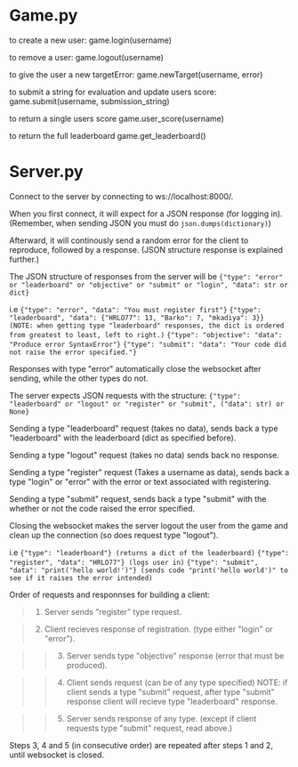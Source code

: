 # Game.py

to create a new user:
game.login(username)

to remove a user:
game.logout(username)

to give the user a new targetError:
game.newTarget(username, error)

to submit a string for evaluation and update users score:
game.submit(username, submission_string)

to return a single users score
game.user_score(username)

to return the full leaderboard
game.get_leaderboard()

# Server.py

Connect to the server by connecting to ws://localhost:8000/.

When you first connect, it will expect for a JSON response (for logging in). (Remember, when sending JSON you must do
`json.dumps(dictionary)`)

Afterward, it will continously send a random error for the client to reproduce, followed by a response. (JSON structure response is explained further.)

The JSON structure of responses from the server will be `{"type": "error" or "leaderboard" or "objective" or "submit" or "login", "data": str or dict}`

i.e
`{"type": "error", "data": "You must register first"}`
`{"type": "leaderboard", "data": {"HRLO77": 13, "Barko": 7, "mkadiya": 3}} (NOTE: when getting type "leaderboard" responses, the dict is ordered from greatest to least, left to right.)`
`{"type": "objective": "data": "Produce error SyntaxError"}`
`{"type": "submit": "data": "Your code did not raise the error specified."}`

Responses with type "error" automatically close the websocket after sending, while the other types do not.

The server expects JSON requests with the structure:
`{"type": "leaderboard" or "logout" or "register" or "submit", ("data": str) or None}`

Sending a type "leaderboard" request (takes no data), sends back a type "leaderboard" with the leaderboard (dict as specified before).

Sending a type "logout" request (takes no data) sends back no response.

Sending a type "register" request (Takes a username as data), sends back a type "login" or "error" with the error or text associated with registering.

Sending a type "submit" request, sends back a type "submit" with the whether or not the code raised the error specified.

Closing the websocket makes the server logout the user from the game and clean up the connection (so does request type "logout").

i.e
`{"type": "leaderboard"} (returns a dict of the leaderboard)`
`{"type": "register", "data": "HRLO77"} (logs user in)`
`{"type": "submit", "data": "print('hello world!')"} (sends code "print('hello world')" to see if it raises the error intended)`


Order of requests and responnses for building a client:

>    1. Server sends "register" type request.

>    2. Client recieves response of registration. (type either "login" or "error").

>    >3. Server sends type "objective" response (error that must be produced).

>    >4. Client sends request (can be of any type specified) NOTE: if client sends a type "submit" request, after type "submit" response client will recieve type "leaderboard" response. 

>    >5. Server sends response of any type. (except if client requests type "submit" request, read above.)

Steps 3, 4 and 5 (in consecutive order) are repeated after steps 1 and 2, until websocket is closed.
